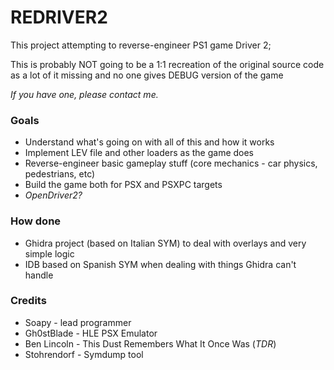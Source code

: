 # REDRIVER2

This project attempting to reverse-engineer PS1 game Driver 2;

This is probably NOT going to be a 1:1 recreation of the original source code as a lot of it missing and no one gives DEBUG version of the game

*If you have one, please contact me.*

### Goals
- Understand what's going on with all of this and how it works
- Implement LEV file and other loaders as the game does
- Reverse-engineer basic gameplay stuff (core mechanics - car physics, pedestrians, etc)
- Build the game both for PSX and PSXPC targets
- *OpenDriver2?*

### How done
- Ghidra project (based on Italian SYM) to deal with overlays and very simple logic
- IDB based on Spanish SYM when dealing with things Ghidra can't handle

### Credits
- Soapy - lead programmer
- Gh0stBlade - HLE PSX Emulator
- Ben Lincoln - This Dust Remembers What It Once Was (*TDR*)
- Stohrendorf - Symdump tool